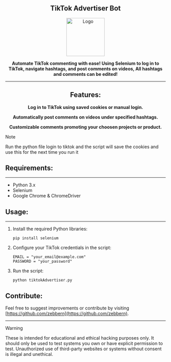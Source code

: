 
<div align="center">
   
## TikTok Advertiser Bot
   
   <a href="https://github.com/zebbern/Tiktok-Advertiser">
      <img src="https://www.edigitalagency.com.au/wp-content/uploads/TikTok-icon-glyph.png" alt="Logo" width="120" height="120">
   </a>
   

**Automate TikTok commenting with ease! Using Selenium to log in to TikTok, navigate hashtags, and post comments on videos, All hashtags and comments can be edited!**

---

## Features:
**Log in to TikTok using saved cookies or manual login.**

**Automatically post comments on videos under specified hashtags.**

**Customizable comments promoting your choosen projects or product.**

</div>

> [!Note]
> Run the python file login to tiktok and the script will save the cookies and use this for the next time you run it

## Requirements:
---
- Python 3.x
- Selenium
- Google Chrome & ChromeDriver

## Usage:
---
1. Install the required Python libraries:
   ```
   pip install selenium
   ```
2. Configure your TikTok credentials in the script:
   ```
   EMAIL = "your_email@example.com"
   PASSWORD = "your_password"
   ```
3. Run the script:
   ```
   python tiktokAdvertiser.py
   ```


Contribute:
-----------
Feel free to suggest improvements or contribute by visiting [https://github.com/zebbern](https://github.com/zebbern).

<hr>

> [!WARNING]  
> These is intended for educational and ethical hacking purposes only. It should only be used to test systems you own or have explicit permission to test. Unauthorized use of third-party websites or systems without consent is illegal and unethical.

